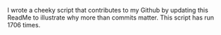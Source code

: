 I wrote a cheeky script that contributes to my Github by updating this ReadMe to illustrate why more than commits matter. This script has run 1706 times.